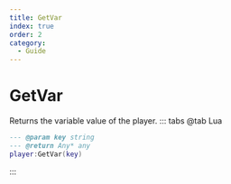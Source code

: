 ```yaml
---
title: GetVar
index: true
order: 2
category:
  - Guide
---
```


# GetVar
Returns the variable value of the player.
::: tabs
@tab Lua
```lua
--- @param key string
--- @return Any* any
player:GetVar(key)
```

:::